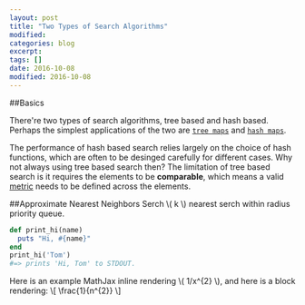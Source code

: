 ```yaml
---
layout: post
title: "Two Types of Search Algorithms"
modified:
categories: blog
excerpt:
tags: []
date: 2016-10-08
modified: 2016-10-08
---
```


##Basics

There're two types of search algorithms, tree based and hash based.
Perhaps the simplest applications of the two are [`tree maps`](https://docs.oracle.com/javase/8/docs/api/java/util/TreeMap.html) and [`hash maps`](https://docs.oracle.com/javase/8/docs/api/java/util/HashMap.html).

The performance of hash based search relies largely on the choice of hash functions, which are often to be desinged carefully for different cases. Why not always using tree based search then? The limitation of tree based search is it requires the elements to be **comparable**, which means a valid [metric](https://en.wikipedia.org/wiki/Metric_(mathematics)) needs to be defined across the elements.

##Approximate Nearest Neighbors
Serch \\( k \\) nearest
serch within radius
priority queue.
```ruby
def print_hi(name)
  puts "Hi, #{name}"
end
print_hi('Tom')
#=> prints 'Hi, Tom' to STDOUT.
```
Here is an example MathJax inline rendering \\( 1/x^{2} \\), and here is a block rendering: 
\\[ \frac{1}{n^{2}} \\]
